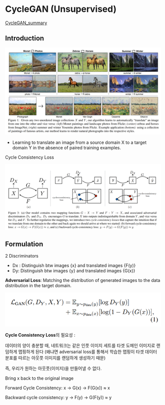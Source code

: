 # CycleGAN (Unsupervised)

[CycleGAN_summary](CycleGAN%20(Unsupervised)%20d62c159362424283a87f650643492498/CycleGAN_summary%20b64f9f84a8f546049ca1690ac2cce399.md)

## Introduction

![Untitled](CycleGAN%20(Unsupervised)%20d62c159362424283a87f650643492498/Untitled.png)

- Learning to translate an image from a source domain X to a target domain Y in the absence of paired training examples.

Cycle Consistency Loss

![Untitled](CycleGAN%20(Unsupervised)%20d62c159362424283a87f650643492498/Untitled%201.png)

## Formulation

2 Discriminators 

- Dx : Distinguish btw images {x} and translated images {F(y)}
- Dy: Distinguish btw images {y} and translated images {G(x)}

**Adversarial Loss**: Matching the distribution of generated images to the data distribution in the target domain. 

![Untitled](CycleGAN%20(Unsupervised)%20d62c159362424283a87f650643492498/Untitled%202.png)

**Cycle Consistency Loss**의 필요성 : 

데이터의 양이 충분할 때, 네트워크는 같은 인풋 이미지 세트를 타겟 도메인 이미지로 랜덤하게 맵핑하게 된다 (왜냐면 adversarial loss를 통해서 학습한 맵핑이 타겟 데이터 분포를 따르는 아웃풋 이미지를 랜덤하게 생성하기 때문)

즉, 우리가 원하는 아웃풋(이미지)을 만들어낼 수 없다. 

Bring x back to the original image 

Forward Cycle Consistency: x → G(x) → F(G(x)) ≈ x

Backward cycle consistency: y → F(y) → G(F(y)) ≈ y